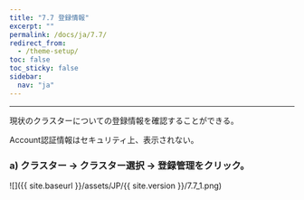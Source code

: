 ```yaml
---
title: "7.7 登録情報"
excerpt: ""
permalink: /docs/ja/7.7/
redirect_from:
  - /theme-setup/
toc: false
toc_sticky: false
sidebar:
  nav: "ja"
---
```


---
現状のクラスターについての登録情報を確認することができる。

Account認証情報はセキュリティ上、表示されない。

### a\) クラスター → クラスター選択 → 登録管理をクリック。
![]({{ site.baseurl }}/assets/JP/{{ site.version }}/7.7_1.png)
